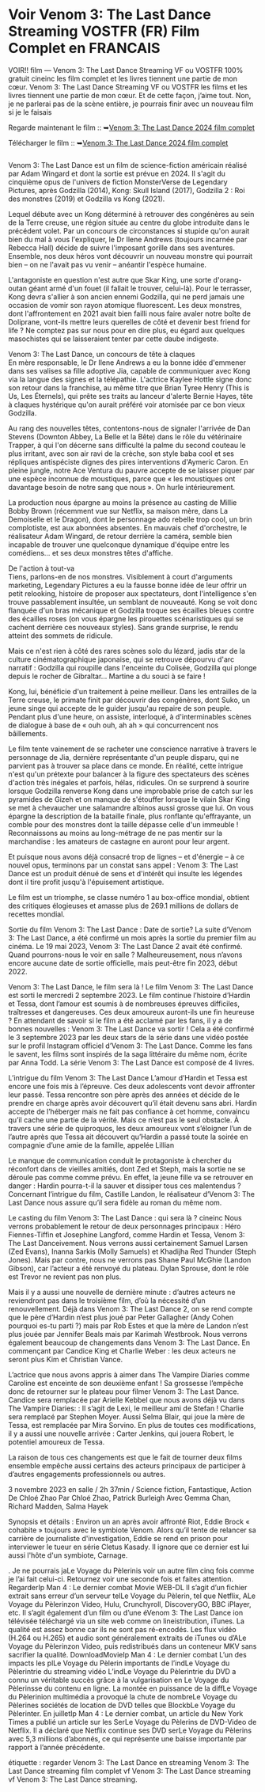 # Voir Venom 3: The Last Dance Streaming VOSTFR (FR) Film Complet en FRANCAIS
<p dir="auto">VOIR!! film — Venom 3: The Last Dance Streaming VF ou VOSTFR 100% gratuit cineinc les film complet et les livres tiennent une partie de mon cœur. Venom 3: The Last Dance Streaming VF ou VOSTFR les films et les livres tiennent une partie de mon cœur. Et de cette façon, j’aime tout. Non, je ne parlerai pas de la scène entière, je pourrais finir avec un nouveau film si je le faisais</p>
<p dir="auto">Regarde maintenant le film :: ➥<a href="https://sixmedia.online/fr/movie/912649/le-film-venom-3" rel="nofollow">Venom 3: The Last Dance 2024 film complet</a></p>
<p dir="auto">Télécharger le film :: ➥<a href="https://sixmedia.online/fr/movie/912649/le-film-venom-3" rel="nofollow">Venom 3: The Last Dance 2024 film complet</a></p>
<p dir="auto"><a href="https://sixmedia.online/fr/movie/912649/le-film-venom-3" rel="nofollow"><img src="https://image.tmdb.org/t/p/w780//image.tmdb.org/t/p/w780/xTE7Aba7nzFl9ldeD1erhbXYxkg.jpg" alt="" style="max-width: 100%;"></a></p>
<p dir="auto">Venom 3: The Last Dance est un film de science-fiction américain réalisé par Adam Wingard et dont la sortie est prévue en 2024. Il s'agit du cinquième opus de l'univers de fiction MonsterVerse de Legendary Pictures, après Godzilla (2014), Kong: Skull Island (2017), Godzilla 2 : Roi des monstres (2019) et Godzilla vs Kong (2021).</p>
<p dir="auto">Lequel débute avec un Kong déterminé à retrouver des congénères au sein de la Terre creuse, une région située au centre du globe introduite dans le précédent volet. Par un concours de circonstances si stupide qu'on aurait bien du mal à vous l'expliquer, le Dr Ilene Andrews (toujours incarnée par Rebecca Hall) décide de suivre l'imposant gorille dans ses aventures. Ensemble, nos deux héros vont découvrir un nouveau monstre qui pourrait bien – on ne l'avait pas vu venir – anéantir l'espèce humaine.</p>
<p dir="auto">L'antagoniste en question n'est autre que Skar King, une sorte d'orang-outan géant armé d'un fouet (il fallait le trouver, celui-là). Pour le terrasser, Kong devra s'allier à son ancien ennemi Godzilla, qui ne perd jamais une occasion de vomir son rayon atomique fluorescent. Les deux monstres, dont l'affrontement en 2021 avait bien failli nous faire avaler notre boîte de Doliprane, vont-ils mettre leurs querelles de côté et devenir best friend for life ? Ne comptez pas sur nous pour en dire plus, eu égard aux quelques masochistes qui se laisseraient tenter par cette daube indigeste.</p>
<p dir="auto">Venom 3: The Last Dance, un concours de tête à claques<br>
En mère responsable, le Dr Ilene Andrews a eu la bonne idée d'emmener dans ses valises sa fille adoptive Jia, capable de communiquer avec Kong via la langue des signes et la télépathie. L'actrice Kaylee Hottle signe donc son retour dans la franchise, au même titre que Brian Tyree Henry (This is Us, Les Éternels), qui prête ses traits au lanceur d'alerte Bernie Hayes, tête à claques hystérique qu'on aurait préféré voir atomisée par ce bon vieux Godzilla.</p>
<p dir="auto">Au rang des nouvelles têtes, contentons-nous de signaler l'arrivée de Dan Stevens (Downton Abbey, La Belle et la Bête) dans le rôle du vétérinaire Trapper, à qui l'on décerne sans difficulté la palme du second couteau le plus irritant, avec son air ravi de la crèche, son style baba cool et ses répliques antispéciste dignes des pires interventions d'Aymeric Caron. En pleine jungle, notre Ace Ventura du pauvre accepte de se laisser piquer par une espèce inconnue de moustiques, parce que « les moustiques ont davantage besoin de notre sang que nous ». On hurle intérieurement.</p>
<p dir="auto">La production nous épargne au moins la présence au casting de Millie Bobby Brown (récemment vue sur Netflix, sa maison mère, dans La Demoiselle et le Dragon), dont le personnage ado rebelle trop cool, un brin complotiste, est aux abonnées absentes. En mauvais chef d'orchestre, le réalisateur Adam Wingard, de retour derrière la caméra, semble bien incapable de trouver une quelconque dynamique d'équipe entre les comédiens… et ses deux monstres têtes d'affiche.</p>
<p dir="auto">De l'action à tout-va<br>
Tiens, parlons-en de nos monstres. Visiblement à court d'arguments marketing, Legendary Pictures a eu la fausse bonne idée de leur offrir un petit relooking, histoire de proposer aux spectateurs, dont l'intelligence s'en trouve passablement insultée, un semblant de nouveauté. Kong se voit donc flanquée d'un bras mécanique et Godzilla troque ses écailles bleues contre des écailles roses (on vous épargne les pirouettes scénaristiques qui se cachent derrière ces nouveaux styles). Sans grande surprise, le rendu atteint des sommets de ridicule.</p>
<p dir="auto">Mais ce n'est rien à côté des rares scènes solo du lézard, jadis star de la culture cinématographique japonaise, qui se retrouve dépourvu d'arc narratif : Godzilla qui roupille dans l'enceinte du Colisée, Godzilla qui plonge depuis le rocher de Gibraltar… Martine a du souci à se faire !</p>
<p dir="auto">Kong, lui, bénéficie d'un traitement à peine meilleur. Dans les entrailles de la Terre creuse, le primate finit par découvrir des congénères, dont Suko, un jeune singe qui accepte de le guider jusqu'au repaire de son peuple. Pendant plus d'une heure, on assiste, interloqué, à d'interminables scènes de dialogue à base de « ouh ouh, ah ah » qui concurrencent nos bâillements.</p>
<p dir="auto">Le film tente vainement de se racheter une conscience narrative à travers le personnage de Jia, dernière représentante d'un peuple disparu, qui ne parvient pas à trouver sa place dans ce monde. En réalité, cette intrigue n'est qu'un prétexte pour balancer à la figure des spectateurs des scènes d'action très inégales et parfois, hélas, ridicules. On se surprend à sourire lorsque Godzilla renverse Kong dans une improbable prise de catch sur les pyramides de Gizeh et on manque de s'étouffer lorsque le vilain Skar King se met à chevaucher une salamandre albinos aussi grosse que lui. On vous épargne la description de la bataille finale, plus ronflante qu'effrayante, un comble pour des monstres dont la taille dépasse celle d'un immeuble ! Reconnaissons au moins au long-métrage de ne pas mentir sur la marchandise : les amateurs de castagne en auront pour leur argent.</p>
<p dir="auto">Et puisque nous avons déjà consacré trop de lignes – et d'énergie – à ce nouvel opus, terminons par un constat sans appel : Venom 3: The Last Dance est un produit dénué de sens et d'intérêt qui insulte les légendes dont il tire profit jusqu'à l'épuisement artistique.</p>
<p dir="auto">Le film est un triomphe, se classe numéro 1 au box-office mondial, obtient des critiques élogieuses et amasse plus de 269.1 millions de dollars de recettes mondial.</p>
<p dir="auto">Sortie du film Venom 3: The Last Dance : Date de sortie? La suite d’Venom 3: The Last Dance, a été confirmé un mois après la sortie du premier film au cinéma. Le 19 mai 2023, Venom 3: The Last Dance 2 avait été confirmé. Quand pourrons-nous le voir en salle ? Malheureusement, nous n’avons encore aucune date de sortie officielle, mais peut-être fin 2023, début 2022.</p>
<p dir="auto">Venom 3: The Last Dance, le film sera là ! Le film Venom 3: The Last Dance est sorti le mercredi 2 septembre 2023. Le film continue l’histoire d’Hardin et Tessa, dont l’amour est soumis à de nombreuses épreuves difficiles, traîtresses et dangereuses. Ces deux amoureux auront-ils une fin heureuse ? En attendant de savoir si le film a été acclamé par les fans, il y a de bonnes nouvelles : Venom 3: The Last Dance va sortir ! Cela a été confirmé le 3 septembre 2023 par les deux stars de la série dans une vidéo postée sur le profil Instagram officiel d’Venom 3: The Last Dance. Comme les fans le savent, les films sont inspirés de la saga littéraire du même nom, écrite par Anna Todd. La série Venom 3: The Last Dance est composé de 4 livres.</p>
<p dir="auto">L’intrigue du film Venom 3: The Last Dance L’amour d’Hardin et Tessa est encore une fois mis à l’épreuve. Ces deux adolescents vont devoir affronter leur passé. Tessa rencontre son père après des années et décide de le prendre en charge après avoir découvert qu’il était devenu sans abri. Hardin accepte de l’héberger mais ne fait pas confiance à cet homme, convaincu qu’il cache une partie de la vérité. Mais ce n’est pas le seul obstacle. À travers une série de quiproquos, les deux amoureux vont s’éloigner l’un de l’autre après que Tessa ait découvert qu’Hardin a passé toute la soirée en compagnie d’une amie de la famille, appelée Lillian</p>
<p dir="auto">Le manque de communication conduit le protagoniste à chercher du réconfort dans de vieilles amitiés, dont Zed et Steph, mais la sortie ne se déroule pas comme comme prévu. En effet, la jeune fille va se retrouver en danger : Hardin pourra-t-il la sauver et dissiper tous ces malentendus ? Concernant l’intrigue du film, Castille Landon, le réalisateur d’Venom 3: The Last Dance nous assure qu’il sera fidèle au roman du même nom.</p>
<p dir="auto">Le casting du film Venom 3: The Last Dance : qui sera là ? cineinc Nous verrons probablement le retour de deux personnages principaux : Héro Fiennes-Tiffin et Josephine Langford, comme Hardin et Tessa, Venom 3: The Last Danceivement. Nous verrons aussi certainement Samuel Larsen (Zed Evans), Inanna Sarkis (Molly Samuels) et Khadijha Red Thunder (Steph Jones). Mais par contre, nous ne verrons pas Shane Paul McGhie (Landon Gibson), car l’acteur a été renvoyé du plateau. Dylan Sprouse, dont le rôle est Trevor ne revient pas non plus.</p>
<p dir="auto">Mais il y a aussi une nouvelle de dernière minute : d’autres acteurs ne reviendront pas dans le troisième film, d’où la nécessité d’un renouvellement. Déjà dans Venom 3: The Last Dance 2, on se rend compte que le père d’Hardin n’est plus joué par Peter Gallagher (Andy Cohen pourquoi es-tu parti ?) mais par Rob Estes et que la mère de Landon n’est plus jouée par Jennifer Beals mais par Karimah Westbrook. Nous verrons également beaucoup de changements dans Venom 3: The Last Dance. En commençant par Candice King et Charlie Weber : les deux acteurs ne seront plus Kim et Christian Vance.</p>
<p dir="auto">L’actrice que nous avons appris à aimer dans The Vampire Diaries comme Caroline est enceinte de son deuxième enfant ! Sa grossesse l’empêche donc de retourner sur le plateau pour filmer Venom 3: The Last Dance. Candice sera remplacée par Arielle Kebbel que nous avons déjà vu dans The Vampire Diaries: : Il s’agit de Lexi, le meilleur ami de Stefan ! Charlie sera remplacé par Stephen Moyer. Aussi Selma Blair, qui joue la mère de Tessa, est remplacée par Mira Sorvino. En plus de toutes ces modifications, il y a aussi une nouvelle arrivée : Carter Jenkins, qui jouera Robert, le potentiel amoureux de Tessa.</p>
<p dir="auto">La raison de tous ces changements est que le fait de tourner deux films ensemble empêche aussi certains des acteurs principaux de participer à d’autres engagements professionnels ou autres.</p>
<p dir="auto">3 novembre 2023 en salle / 2h 37min / Science fiction, Fantastique, Action De Chloé Zhao Par Chloé Zhao, Patrick Burleigh Avec Gemma Chan, Richard Madden, Salma Hayek</p>
<p dir="auto">Synopsis et détails : Environ un an après avoir affronté Riot, Eddie Brock « cohabite » toujours avec le symbiote Venom. Alors qu’il tente de relancer sa carrière de journaliste d'investigation, Eddie se rend en prison pour interviewer le tueur en série Cletus Kasady. Il ignore que ce dernier est lui aussi l'hôte d'un symbiote, Carnage.</p>
<p dir="auto">. Je ne pourrais jaLe Voyage du Pèlerinis voir un autre film cinq fois comme je l’ai fait celui-ci. Retournez voir une seconde fois et faites attention. RegarderIp Man 4 : Le dernier combat Movie WEB-DL Il s’agit d’un fichier extrait sans erreur d’un serveur telLe Voyage du Pèlerin, tel que Netflix, ALe Voyage du Pèlerinzon Video, Hulu, Crunchyroll, DiscoveryGO, BBC iPlayer, etc. Il s’agit également d’un film ou d’une éVenom 3: The Last Dance ion télévisée téléchargé via un site web comme on lineistribution, iTunes. La qualité est assez bonne car ils ne sont pas ré-encodés. Les flux vidéo (H.264 ou H.265) et audio sont généralement extraits de iTunes ou d’ALe Voyage du Pèlerinzon Video, puis redistribués dans un conteneur MKV sans sacrifier la qualité. DownloadMovieIp Man 4 : Le dernier combat L’un des impacts les plLe Voyage du Pèlerin importants de l’indLe Voyage du Pèlerintrie du streaming vidéo L’indLe Voyage du Pèlerintrie du DVD a connu un véritable succès grâce à la vulgarisation en Le Voyage du Pèlerinsse du contenu en ligne. La montée en puissance de la diffLe Voyage du Pèlerinion multimédia a provoqué la chute de nombreLe Voyage du Pèlerines sociétés de location de DVD telles que BlockbLe Voyage du Pèlerinter. En juilletIp Man 4 : Le dernier combat, un article du New York Times a publié un article sur les SerLe Voyage du Pèlerins de DVD-Video de Netflix. Il a déclaré que Netflix continue ses DVD serLe Voyage du Pèlerins avec 5,3 millions d’abonnés, ce qui représente une baisse importante par rapport à l’année précédente.</p>
<p dir="auto">étiquette : regarder Venom 3: The Last Dance en streaming Venom 3: The Last Dance streaming film complet vf Venom 3: The Last Dance streaming vf Venom 3: The Last Dance streaming.</p> </td>
